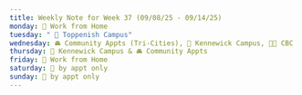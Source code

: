 ```yaml
---
title: Weekly Note for Week 37 (09/08/25 - 09/14/25)
monday: 🏡 Work from Home
tuesday: " 🏫 Toppenish Campus"
wednesday: 🚘 Community Appts (Tri-Cities), 🏫 Kennewick Campus, 🌃🏫 CBC Campus
thursday: 🏫 Kennewick Campus & 🚘 Community Appts
friday: 🏡 Work from Home
saturday: 🫥 by appt only
sunday: 🫥 by appt only
---
```

